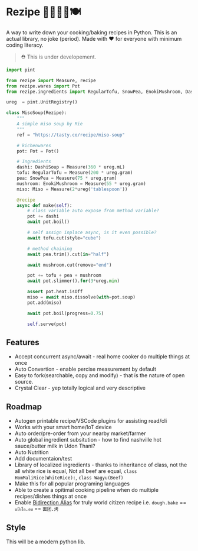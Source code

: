 # Rezipe 👨‍🍳👩‍🍳🍽
A way to write down your cooking/baking recipes in Python. This is an actual library, no joke (period). Made with ❤ for everyone with minimum coding literacy.

> ⛑ This is under developement.

```python
import pint

from rezipe import Measure, recipe
from rezipe.wares import Pot
from rezipe.ingredients import RegularTofu, SnowPea, EnokiMushroom, DashiSoup, Miso

ureg  = pint.UnitRegistry()

class MisoSoup(Rezipe):
    """
    A simple miso soup by Rie
    """
    ref = "https://tasty.co/recipe/miso-soup"

    # kichenwares
    pot: Pot = Pot()

    # Ingredients
    dashi: DashiSoup = Measure(360 * ureg.mL)
    tofu: RegularTofu = Measure(200 * ureg.gram)
    pea: SnowPea = Measure(75 * ureg.gram)
    mushroom: EnokiMushroom = Measure(55 * ureg.gram)
    miso: Miso = Measure(2*ureg('tablespoon'))

    @recipe
    async def make(self):
        # class variable auto expose from method variable?
        pot += dashi
        await pot.boil()

        # self assign inplace async, is it even possible?
        await tofu.cut(style="cube")

        # method chaining
        await pea.trim().cut(in="half")

        await mushroom.cut(remove="end")

        pot += tofu + pea + mushroom
        await pot.slimmer().for(3*ureg.min)

        assert pot.heat.isOff
        miso = await miso.dissolve(with=pot.soup)
        pot.add(miso)

        await pot.boil(progress=0.75)

        self.serve(pot)
```

## Features
* Accept concurrent async/await - real home cooker do multiple things at once
* Auto Convertion - enable percise measurement by default
* Easy to fork(searchable, copy and modify) - that is the nature of open source.
* Crystal Clear - yep totally logical and very descriptive


## Roadmap
* Autogen printable recipe/VSCode plugins for assisting read/cli
* Works with your smart home/IoT device
* Auto order/pre-order from your nearby market/farmer
* Auto global ingredient subsitution - how to find nashville hot sauce/butter milk in Udon Thani?
* Auto Nutrition
* Add documentaion/test
* Library of localized ingredients - thanks to inheritance of class, not the all white rice is equal, Not all beef are equal,  `class HomMaliRice(WhiteRice):`, `class Wagyu(Beef)`
* Make this for all popular programing languages
* Able to create a opitimal cooking pipeline when do multiple recipes/dishes things at once
* Enable [Bidirection Alias](https://dev.to/circleoncircles/rewrite-link-bidirectional-aliasing-in-python-ekl) for truly world citizen recipe i.e. `dough.bake` == `แป้งโด.อบ` == `面团.烤`

## Style
This will be a modern python lib.